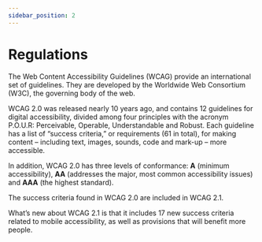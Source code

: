 ```yaml
---
sidebar_position: 2
---
```


# Regulations

The Web Content Accessibility Guidelines (WCAG) provide an international set of guidelines. They are developed by the Worldwide Web Consortium (W3C), the governing body of the web.

WCAG 2.0 was released nearly 10 years ago, and contains 12 guidelines for digital accessibility, divided
among four principles with the acronym P.O.U.R: Perceivable, Operable, Understandable and
Robust. Each guideline has a list of “success criteria,” or requirements (61 in total), for making
content – including text, images, sounds, code and mark-up – more accessible.

In addition, WCAG 2.0 has three levels of conformance: **A** (minimum accessibility), **AA** (addresses the major, most common accessibility issues) and **AAA** (the highest standard).

The success criteria found in WCAG 2.0 are included in WCAG 2.1.

What’s new about WCAG 2.1 is that it includes 17 new success criteria related to mobile
accessibility, as well as provisions that will benefit more people.
